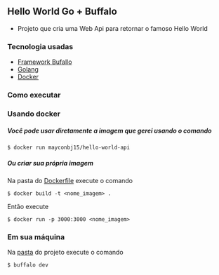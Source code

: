 ## Hello World Go + Buffalo

- Projeto que cria uma Web Api para retornar o famoso Hello World

### Tecnologia usadas

- [Framework Bufallo](https://gobuffalo.io/en/)
- [Golang](https://golang.org/)
- [Docker](https://www.docker.com/)

### Como executar

### Usando docker

##### Você pode usar diretamente a imagem que gerei usando o comando

    $ docker run mayconbj15/hello-world-api

##### Ou criar sua própria imagem

Na pasta do [Dockerfile](https://github.com/mayconbj15/maratona-fullcycle-3.0/blob/master/02-hello-world-api/Dockerfile) execute o comando

    $ docker build -t <nome_imagem> .

Então execute

    $ docker run -p 3000:3000 <nome_imagem>

### Em sua máquina

Na [pasta](https://github.com/mayconbj15/maratona-fullcycle-3.0/tree/master/02-hello-world-api) do projeto execute o comando

    $ buffalo dev
